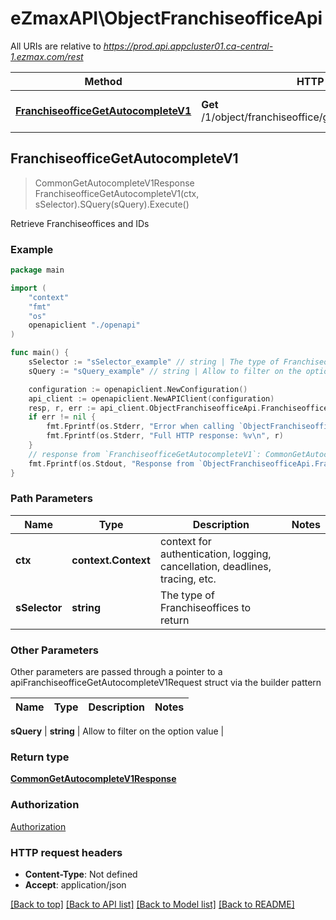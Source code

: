 # eZmaxAPI\ObjectFranchiseofficeApi

All URIs are relative to *https://prod.api.appcluster01.ca-central-1.ezmax.com/rest*

Method | HTTP request | Description
------------- | ------------- | -------------
[**FranchiseofficeGetAutocompleteV1**](ObjectFranchiseofficeApi.md#FranchiseofficeGetAutocompleteV1) | **Get** /1/object/franchiseoffice/getAutocomplete/{sSelector} | Retrieve Franchiseoffices and IDs



## FranchiseofficeGetAutocompleteV1

> CommonGetAutocompleteV1Response FranchiseofficeGetAutocompleteV1(ctx, sSelector).SQuery(sQuery).Execute()

Retrieve Franchiseoffices and IDs



### Example

```go
package main

import (
    "context"
    "fmt"
    "os"
    openapiclient "./openapi"
)

func main() {
    sSelector := "sSelector_example" // string | The type of Franchiseoffices to return
    sQuery := "sQuery_example" // string | Allow to filter on the option value (optional)

    configuration := openapiclient.NewConfiguration()
    api_client := openapiclient.NewAPIClient(configuration)
    resp, r, err := api_client.ObjectFranchiseofficeApi.FranchiseofficeGetAutocompleteV1(context.Background(), sSelector).SQuery(sQuery).Execute()
    if err != nil {
        fmt.Fprintf(os.Stderr, "Error when calling `ObjectFranchiseofficeApi.FranchiseofficeGetAutocompleteV1``: %v\n", err)
        fmt.Fprintf(os.Stderr, "Full HTTP response: %v\n", r)
    }
    // response from `FranchiseofficeGetAutocompleteV1`: CommonGetAutocompleteV1Response
    fmt.Fprintf(os.Stdout, "Response from `ObjectFranchiseofficeApi.FranchiseofficeGetAutocompleteV1`: %v\n", resp)
}
```

### Path Parameters


Name | Type | Description  | Notes
------------- | ------------- | ------------- | -------------
**ctx** | **context.Context** | context for authentication, logging, cancellation, deadlines, tracing, etc.
**sSelector** | **string** | The type of Franchiseoffices to return | 

### Other Parameters

Other parameters are passed through a pointer to a apiFranchiseofficeGetAutocompleteV1Request struct via the builder pattern


Name | Type | Description  | Notes
------------- | ------------- | ------------- | -------------

 **sQuery** | **string** | Allow to filter on the option value | 

### Return type

[**CommonGetAutocompleteV1Response**](Common-getAutocomplete-v1-Response.md)

### Authorization

[Authorization](../README.md#Authorization)

### HTTP request headers

- **Content-Type**: Not defined
- **Accept**: application/json

[[Back to top]](#) [[Back to API list]](../README.md#documentation-for-api-endpoints)
[[Back to Model list]](../README.md#documentation-for-models)
[[Back to README]](../README.md)

